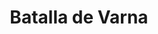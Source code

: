 ﻿---
title: "Batalla de Varna"
permalink: periodes_264.html
layout: periode
dataInici: 1444-11-10
sidebar: periodes
pares:
  - id: 304
    title: "Imperio Otomano"
    dataInici: "(1299)"
    dataFi: "(1923)"

fills:
jocsPrincipals:
jocsEscenaris:
jocsEpoca:
  - title: "Ancient Battles Deluxe Expansion Kit 4: Art of War"
    bggId: 42472
    escenari: "Varna"
    dataInici: 
    dataFi: 

jocsEpocaEscenaris:
---
